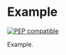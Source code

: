 
# Example


[![PEP compatible](http://pepkit.github.io/img/PEP-compatible-green.svg)](http://pepkit.github.io)

Example.
